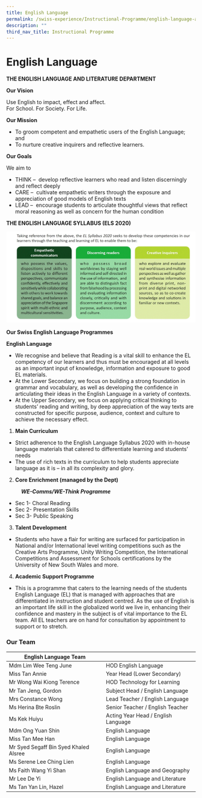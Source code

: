 ```yaml
---
title: English Language
permalink: /swiss-experience/Instructional-Programme/english-language-and-literature/
description: ""
third_nav_title: Instructional Programme
---
```

# English Language

**THE ENGLISH LANGUAGE AND LITERATURE DEPARTMENT**

**Our Vision**

Use English to impact, effect and affect.   
For School. For Society. For Life.

**Our Mission**

*   To groom competent and empathetic users of the English Language; and
*   To nurture creative inquirers and reflective learners.

**Our Goals**

We aim to

*   THINK –  develop reflective learners who read and listen discerningly and reflect deeply
*   CARE –  cultivate empathetic writers through the exposure and appreciation of good models of English texts
*   LEAD –  encourage students to articulate thoughtful views that reflect moral reasoning as well as concern for the human condition

**THE ENGLISH LANGUAGE SYLLABUS (ELS 2020)**

![](/images/Swiss%20Experience/English/EL_Webpage_20202-2.jpg)

**Our Swiss English Language Programmes**

**English Language**

*   We recognise and believe that Reading is a vital skill to enhance the EL competency of our learners and thus must be encouraged at all levels as an important input of knowledge, information and exposure to good EL materials.
*   At the Lower Secondary, we focus on building a strong foundation in grammar and vocabulary, as well as developing the confidence in articulating their ideas in the English Language in a variety of contexts.
*   At the Upper Secondary, we focus on applying critical thinking to students’ reading and writing, by deep appreciation of the way texts are constructed for specific purpose, audience, context and culture to achieve the necessary effect.

1.  **Main Curriculum**

*   Strict adherence to the English Language Syllabus 2020 with in-house language materials that catered to differentiate learning and students’ needs
*   The use of rich texts in the curriculum to help students appreciate language as it is – in all its complexity and glory.

2.  **Core Enrichment (managed by the Dept)**

          **_WE-Comms/WE-Think Programme_**

*   Sec 1- Choral Reading
*   Sec 2- Presentation Skills
*   Sec 3- Public Speaking

3.  **Talent Development**

*   Students who have a flair for writing are surfaced for participation in National and/or International level writing competitions such as the Creative Arts Programme, Unity Writing Competition, the International Competitions and Assessment for Schools certifications by the University of New South Wales and more.

4.  **Academic Support Programme**

*   This is a programme that caters to the learning needs of the students English Language (EL) that is managed with approaches that are differentiated in instruction and student centred. As the use of English is an important life skill in the globalized world we live in, enhancing their confidence and mastery in the subject is of vital importance to the EL team. All EL teachers are on hand for consultation by appointment to support or to stretch.

### Our Team

| English Language Team                 |                                     |
|---------------------------------------|-------------------------------------|
| Mdm Lim Wee Teng June                 | HOD English Language                |
| Miss Tan Annie                        | Year Head  (Lower Secondary)        |
| Mr Wong Wai Kiong Terence             | HOD Technology for Learning         |
| Mr Tan Jeng, Gordon                   | Subject Head / English Language     |
| Mrs Constance Wong                    | Lead Teacher / English Language     |
| Ms Herina Bte Roslin                  | Senior Teacher / English Teacher    |
| Ms Kek Huiyu                          | Acting Year Head / English Language |
| Mdm Ong Yuan Shin                     | English Language                    |
| Miss Tan Mee Han                      | English Language                    |
| Mr Syed Segaff Bin Syed Khaled Alsree | English Language                    |
| Ms Serene Lee Ching Lien              | English Language                    |
| Ms Faith Wang Yi Shan                 | English Language and Geography      |
| Mr Lee De Yi                          | English Language and Literature     |
| Ms Tan Yan Lin, Hazel                 | English Language and Literature     |